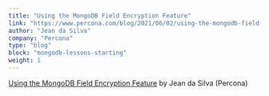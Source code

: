 ```yaml
---
title: "Using the MongoDB Field Encryption Feature"
link: "https://www.percona.com/blog/2021/06/02/using-the-mongodb-field-encryption-feature/"
author: "Jean da Silva"
company: "Percona"
type: "blog"
block: "mongodb-lessons-starting"
weight: 1
---
```


[Using the MongoDB Field Encryption Feature](https://www.percona.com/blog/2021/06/02/using-the-mongodb-field-encryption-feature/) by Jean da Silva (Percona)